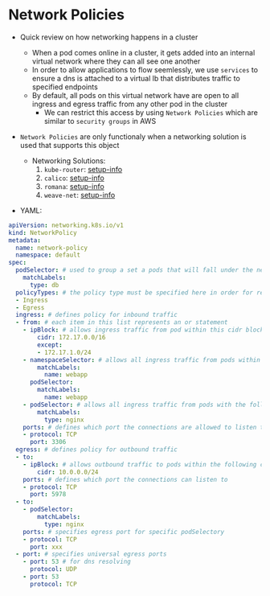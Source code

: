 <h1>Network Policies</h1>
 
* Quick review on how networking happens in a cluster
  - When a pod comes online in a cluster, it gets added into an internal virtual network where they can all see one another
  - In order to allow applications to flow seemlessly, we use `services` to ensure a dns is attached to a virtual lb that distributes traffic to specified endpoints
  - By default, all pods on this virtual network have are open to all ingress and egress traffic from any other pod in the cluster
    * We can restrict this access by using `Network Policies` which are similar to `security groups` in AWS

* `Network Policies` are only functionaly when a networking solution is used that supports this object
  - Networking Solutions:
    1. `kube-router`: [setup-info](https://github.com/cloudnativelabs/kube-router/blob/master/docs/generic.md)
    2. `calico`: [setup-info](https://docs.tigera.io/calico/latest/operations/calicoctl/install)
    3. `romana`: [setup-info](https://github.com/romana/romana/tree/master/containerize)
    4. `weave-net`: [setup-info](https://www.weave.works/docs/net/latest/kubernetes/kube-addon/)

* YAML:

```yml
apiVersion: networking.k8s.io/v1
kind: NetworkPolicy
metadata:
  name: network-policy
  namespace: default
spec:
  podSelector: # used to group a set a pods that will fall under the network policies
    matchLabels:
      type: db
  policyTypes: # the policy type must be specified here in order for restriction to be effection
  - Ingress
  - Egress
  ingress: # defines policy for inbound traffic
  - from: # each item in this list represents an or statement
    - ipBlock: # allows ingress traffic from pod within this cidr block except the one specified
        cidr: 172.17.0.0/16
        except:
        - 172.17.1.0/24
    - namespaceSelector: # allows all ingress traffic from pods within the webapp namespace that have the specified labelts
        matchLabels:
          name: webapp
      podSelector:
        matchLabels: 
          name: webapp
    - podSelector: # allows all ingress traffic from pods with the following label
        matchLabels:
          type: nginx
    ports: # defines which port the connections are allowed to listen to, will hit everything in the from section
    - protocol: TCP
      port: 3306
  egress: # defines policy for outbound traffic
  - to:
    - ipBlock: # allows outbound traffic to pods within the following cidr
        cidr: 10.0.0.0/24
    ports: # defines which port the connections can listen to
    - protocol: TCP
      port: 5978
  - to:
    - podSelector:
        matchLabels:
          type: nginx
    ports: # specifies egress port for specific podSelectory
    - protocol: TCP
      port: xxx
  - port: # specifies universal egress ports
    - port: 53 # for dns resolving 
      protocol: UDP
    - port: 53
      protocol: TCP
```

